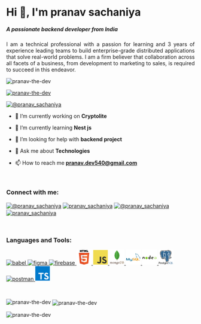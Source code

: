<h1 align="left">Hi 👋, I'm pranav sachaniya</h1>
<h5 align="left">A passionate backend developer from India</h5>

<p align="justify">
I am a technical professional with a passion for learning and 3 years of experience leading teams to build enterprise-grade distributed applications that solve real-world problems. I am a firm believer that collaboration across all facets of a business, from development to marketing to sales, is required to succeed in this endeavor. 
</p>

<p align="left"> <img src="https://komarev.com/ghpvc/?username=pranav-the-dev&label=Profile%20views&color=0e75b6&style=flat" alt="pranav-the-dev" /> </p>

<p align="left"> <a href="https://github.com/ryo-ma/github-profile-trophy"><img src="https://github-profile-trophy.vercel.app/?username=pranav-the-dev" alt="pranav-the-dev" /></a> </p>

<p align="left"> <a href="https://twitter.com/@pranav_sachaniya" target="blank"><img src="https://img.shields.io/twitter/follow/@pranav_sachaniya?logo=twitter&style=for-the-badge" alt="@pranav_sachaniya" /></a> </p>

- 🔭 I’m currently working on **Cryptolite**

- 🌱 I’m currently learning **Nest js**

- 🤝 I’m looking for help with **backend project**

- 💬 Ask me about **Technologies**

- 📫 How to reach me **pranav.dev540@gmail.com**
<br/>
<h3 align="left">Connect with me:</h3>
<p align="left">
<a href="https://twitter.com/@pranav_sachaniya" target="blank"><img align="center" src="https://raw.githubusercontent.com/rahuldkjain/github-profile-readme-generator/master/src/images/icons/Social/twitter.svg" alt="@pranav_sachaniya" height="30" width="40" /></a>
<a href="https://instagram.com/pranav_sachaniya" target="blank"><img align="center" src="https://raw.githubusercontent.com/rahuldkjain/github-profile-readme-generator/master/src/images/icons/Social/instagram.svg" alt="pranav_sachaniya" height="30" width="40" /></a>
<a href="https://medium.com/@pranav_sachaniya" target="blank"><img align="center" src="https://raw.githubusercontent.com/rahuldkjain/github-profile-readme-generator/master/src/images/icons/Social/medium.svg" alt="@pranav_sachaniya" height="30" width="40" /></a>
<a href="https://www.leetcode.com/pranav_sachaniya" target="blank"><img align="center" src="https://raw.githubusercontent.com/rahuldkjain/github-profile-readme-generator/master/src/images/icons/Social/leet-code.svg" alt="pranav_sachaniya" height="30" width="40" /></a>
</p>
<br/>
<h3 align="left">Languages and Tools:</h3>
<p align="left"> <a href="https://babeljs.io/" target="_blank" rel="noreferrer"> <img src="https://www.vectorlogo.zone/logos/babeljs/babeljs-icon.svg" alt="babel" width="40" height="40"/> </a> <a href="https://www.figma.com/" target="_blank" rel="noreferrer"> <img src="https://www.vectorlogo.zone/logos/figma/figma-icon.svg" alt="figma" width="40" height="40"/> </a> <a href="https://firebase.google.com/" target="_blank" rel="noreferrer"> <img src="https://www.vectorlogo.zone/logos/firebase/firebase-icon.svg" alt="firebase" width="40" height="40"/> </a> <a href="https://www.w3.org/html/" target="_blank" rel="noreferrer"> <img src="https://raw.githubusercontent.com/devicons/devicon/master/icons/html5/html5-original-wordmark.svg" alt="html5" width="40" height="40"/> </a> <a href="https://developer.mozilla.org/en-US/docs/Web/JavaScript" target="_blank" rel="noreferrer"> <img src="https://raw.githubusercontent.com/devicons/devicon/master/icons/javascript/javascript-original.svg" alt="javascript" width="40" height="40"/> </a> <a href="https://www.mongodb.com/" target="_blank" rel="noreferrer"> <img src="https://raw.githubusercontent.com/devicons/devicon/master/icons/mongodb/mongodb-original-wordmark.svg" alt="mongodb" width="40" height="40"/> </a> <a href="https://www.mysql.com/" target="_blank" rel="noreferrer"> <img src="https://raw.githubusercontent.com/devicons/devicon/master/icons/mysql/mysql-original-wordmark.svg" alt="mysql" width="40" height="40"/> </a> <a href="https://nodejs.org" target="_blank" rel="noreferrer"> <img src="https://raw.githubusercontent.com/devicons/devicon/master/icons/nodejs/nodejs-original-wordmark.svg" alt="nodejs" width="40" height="40"/> </a> <a href="https://www.postgresql.org" target="_blank" rel="noreferrer"> <img src="https://raw.githubusercontent.com/devicons/devicon/master/icons/postgresql/postgresql-original-wordmark.svg" alt="postgresql" width="40" height="40"/> </a> <a href="https://postman.com" target="_blank" rel="noreferrer"> <img src="https://www.vectorlogo.zone/logos/getpostman/getpostman-icon.svg" alt="postman" width="40" height="40"/> </a> <a href="https://www.typescriptlang.org/" target="_blank" rel="noreferrer"> <img src="https://raw.githubusercontent.com/devicons/devicon/master/icons/typescript/typescript-original.svg" alt="typescript" width="40" height="40"/> </a> </p>
<br/>
<p><img align="left" src="https://github-readme-stats.vercel.app/api/top-langs?username=pranav-the-dev&show_icons=true&locale=en&layout=compact" alt="pranav-the-dev" /></p>
<p>&nbsp;<img align="center" src="https://github-readme-stats.vercel.app/api?username=pranav-the-dev&show_icons=true&locale=en" alt="pranav-the-dev" /></p>

<p><img align="center" src="https://github-readme-streak-stats.herokuapp.com/?user=pranav-the-dev&" alt="pranav-the-dev" /></p>
